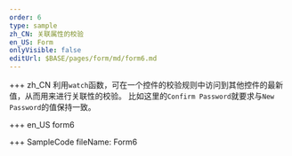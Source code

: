 ```yaml
---
order: 6
type: sample
zh_CN: 关联属性的校验
en_US: Form
onlyVisible: false
editUrl: $BASE/pages/form/md/form6.md
---
```


+++ zh_CN
利用<Code>watch</Code>函数，可在一个控件的校验规则中访问到其他控件的最新值，从而用来进行关联性的校验。
比如这里的<Code>Confirm Password</Code>就要求与<Code>New Password</Code>的值保持一致。

+++ en_US
form6

+++ SampleCode
fileName: Form6

